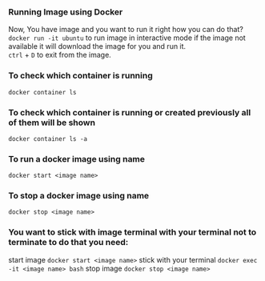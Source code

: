 ### Running Image using Docker  
Now, You have image and you want to run it right how you can do that?  
`docker run -it ubuntu` to run image in interactive mode if the image not available it will download the image for you and run it.  
`ctrl` + `D` to exit from the image.

### To check which container is running  
`docker container ls`

### To check which container is running or created previously all of them will be shown  
`docker container ls -a`

### To run a docker image using name
`docker start <image name>`

### To stop a docker image using name  
`docker stop <image name>`

### You want to stick with image terminal with your terminal not to terminate to do that you need:
start image `docker start <image name>`
stick with your terminal `docker exec -it <image name> bash`
stop image `docker stop <image name>`

